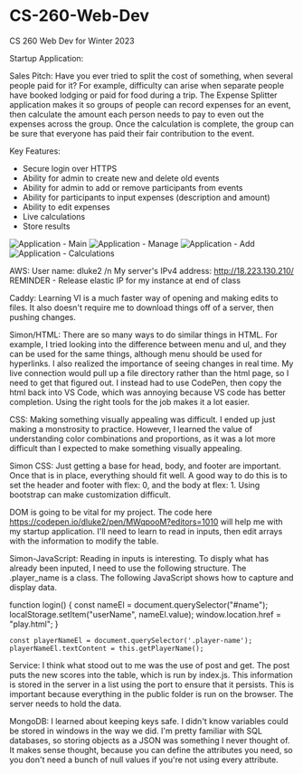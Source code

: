 # CS-260-Web-Dev
CS 260 Web Dev for Winter 2023

Startup Application:

Sales Pitch:
Have you ever tried to split the cost of something, when several people paid for it? For example, difficulty can arise when separate people have booked lodging or paid for food during a trip. The Expense Splitter application makes it so groups of people can record expenses for an event, then calculate the amount each person needs to pay to even out the expenses across the group. Once the calculation is complete, the group can be sure that everyone has paid their fair contribution to the event.

Key Features:
- Secure login over HTTPS
- Ability for admin to create new and delete old events
- Ability for admin to add or remove participants from events
- Ability for participants to input expenses (description and amount)
- Ability to edit expenses
- Live calculations
- Store results

![Application - Main](https://user-images.githubusercontent.com/123618573/215209048-bc01d015-4123-4ad0-a337-a219b43b9db4.jpg)
![Application - Manage](https://user-images.githubusercontent.com/123618573/215209121-e9910ad6-1804-457b-b159-fa90c5d52f93.jpg)
![Application - Add](https://user-images.githubusercontent.com/123618573/215209160-ff436334-4a9f-45a2-add0-712b99e29bef.jpg)
![Application - Calculations](https://user-images.githubusercontent.com/123618573/215209180-bedaacd8-b0cb-40de-9b3f-1b8d69bc4921.jpg)

AWS:
User name: dluke2 /n
My server's IPv4 address: http://18.223.130.210/
REMINDER - Release elastic IP for my instance at end of class

Caddy:
Learning VI is a much faster way of opening and making edits to files. It also doesn't require me to download things off of a server, then pushing changes.

Simon/HTML:
There are so many ways to do similar things in HTML. For example, I tried looking into the difference between menu and ul, and they can be used for the same things, although menu should be used for hyperlinks. I also realized the importance of seeing changes in real time. My live connection would pull up a file directory rather than the html page, so I need to get that figured out. I instead had to use CodePen, then copy the html back into VS Code, which was annoying because VS code has better completion. Using the right tools for the job makes it a lot easier.

CSS:
Making something visually appealing was difficult. I ended up just making a monstrosity to practice. However, I learned the value of understanding color combinations and proportions, as it was a lot more difficult than I expected to make something visually appealing.

Simon CSS: Just getting a base for head, body, and footer are important. Once that is in place, everything should fit well. A good way to do this is to set the header and footer with flex: 0, and the body at flex: 1. Using bootstrap can make customization difficult.

DOM is going to be vital for my project. The code here https://codepen.io/dluke2/pen/MWqpooM?editors=1010 will help me with my startup application. I'll need to learn to read in inputs, then edit arrays with the information to modify the table.

Simon-JavaScript: Reading in inputs is interesting. To disply what has already been inputed, I need to use the following structure. The .player_name is a class. The following JavaScript shows how to capture and display data.

 function login() {
  const nameEl = document.querySelector("#name");
  localStorage.setItem("userName", nameEl.value);
  window.location.href = "play.html";
}

    const playerNameEl = document.querySelector('.player-name');
    playerNameEl.textContent = this.getPlayerName();
    
Service: I think what stood out to me was the use of post and get. The post puts the new scores into the table, which is run by index.js. This information is stored in the server in a list using the port to ensure that it persists. This is important because everything in the public folder is run on the browser. The server needs to hold the data.

MongoDB: I learned about keeping keys safe. I didn't know variables could be stored in windows in the way we did. I'm pretty familiar with SQL databases, so storing objects as a JSON was something I never thought of. It makes sense thought, because you can define the attributes you need, so you don't need a bunch of null values if you're not using every attribute.
